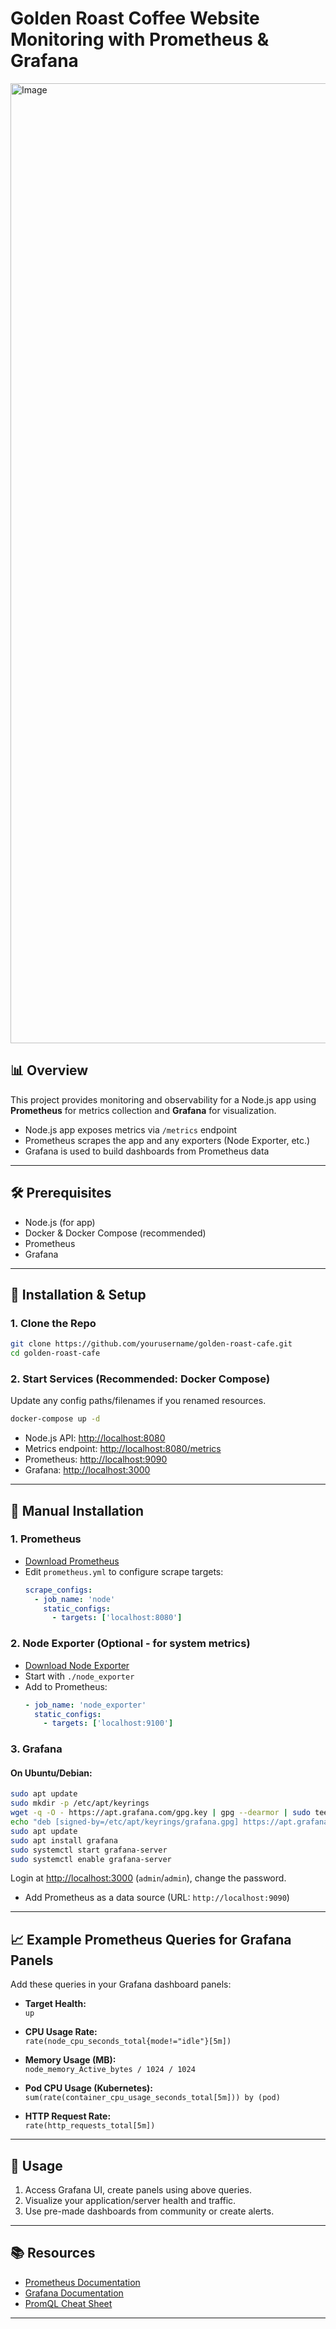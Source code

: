 # Golden Roast Coffee Website Monitoring with Prometheus & Grafana

<img width="1024" height="1536" alt="Image" src="https://github.com/user-attachments/assets/b1341f5f-54c4-4aab-9401-74684cc0dd85" />

## 📊 Overview

This project provides monitoring and observability for a Node.js app using **Prometheus** for metrics collection and **Grafana** for visualization.

- Node.js app exposes metrics via `/metrics` endpoint
- Prometheus scrapes the app and any exporters (Node Exporter, etc.)
- Grafana is used to build dashboards from Prometheus data

***

## 🛠️ Prerequisites

- Node.js (for app)
- Docker & Docker Compose (recommended)
- Prometheus
- Grafana

***

## 🚀 Installation & Setup

### 1. Clone the Repo

```bash
git clone https://github.com/yourusername/golden-roast-cafe.git
cd golden-roast-cafe
```

### 2. Start Services (Recommended: Docker Compose)

Update any config paths/filenames if you renamed resources.

```bash
docker-compose up -d
```

- Node.js API: [http://localhost:8080](http://localhost:8080)
- Metrics endpoint: [http://localhost:8080/metrics](http://localhost:8080/metrics)
- Prometheus: [http://localhost:9090](http://localhost:9090)
- Grafana: [http://localhost:3000](http://localhost:3000)

***

## 🔧 Manual Installation

### 1. **Prometheus**

- [Download Prometheus](https://prometheus.io/download/)
- Edit `prometheus.yml` to configure scrape targets:
  ```yaml
  scrape_configs:
    - job_name: 'node'
      static_configs:
        - targets: ['localhost:8080'] 

  ```

### 2. **Node Exporter (Optional - for system metrics)**

- [Download Node Exporter](https://prometheus.io/download/#node_exporter)
- Start with `./node_exporter`
- Add to Prometheus:
  ```yaml
  - job_name: 'node_exporter'
    static_configs:
      - targets: ['localhost:9100']
  ```

### 3. **Grafana**

#### On Ubuntu/Debian:
```bash
sudo apt update
sudo mkdir -p /etc/apt/keyrings
wget -q -O - https://apt.grafana.com/gpg.key | gpg --dearmor | sudo tee /etc/apt/keyrings/grafana.gpg > /dev/null
echo "deb [signed-by=/etc/apt/keyrings/grafana.gpg] https://apt.grafana.com stable main" | sudo tee /etc/apt/sources.list.d/grafana.list
sudo apt update
sudo apt install grafana
sudo systemctl start grafana-server
sudo systemctl enable grafana-server
```
Login at [http://localhost:3000](http://localhost:3000) (`admin`/`admin`), change the password.

- Add Prometheus as a data source (URL: `http://localhost:9090`)

***

## 📈 Example Prometheus Queries for Grafana Panels

Add these queries in your Grafana dashboard panels:

- **Target Health:**  
  `up`

- **CPU Usage Rate:**  
  `rate(node_cpu_seconds_total{mode!="idle"}[5m])`

- **Memory Usage (MB):**  
  `node_memory_Active_bytes / 1024 / 1024`

- **Pod CPU Usage (Kubernetes):**  
  `sum(rate(container_cpu_usage_seconds_total[5m])) by (pod)`

- **HTTP Request Rate:**  
  `rate(http_requests_total[5m])`

***

## 🎯 Usage

1. Access Grafana UI, create panels using above queries.
2. Visualize your application/server health and traffic.
3. Use pre-made dashboards from community or create alerts.

***

## 📚 Resources

- [Prometheus Documentation](https://prometheus.io/docs/)
- [Grafana Documentation](https://grafana.com/docs/)
- [PromQL Cheat Sheet](https://prometheus.io/docs/prometheus/latest/querying/examples/)

***
